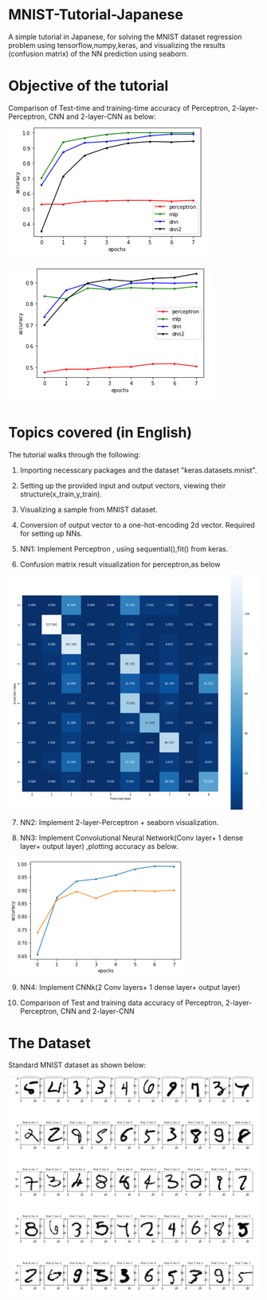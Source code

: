 # MNIST-Tutorial-Japanese
A simple tutorial in Japanese, for solving the MNIST dataset regression problem using tensorflow,numpy,keras, and visualizing the results (confusion matrix) of the NN prediction using seaborn.

# Objective of the tutorial
Comparison of Test-time and training-time accuracy of Perceptron, 2-layer-Perceptron, CNN and 2-layer-CNN as below:

![alt text](https://raw.githubusercontent.com/parthnan/MNIST-Tutorial-Japanese/master/training.png)

![alt text](https://raw.githubusercontent.com/parthnan/MNIST-Tutorial-Japanese/master/test.png)

# Topics covered (in English)
The tutorial walks through the following:

1. Importing necesscary packages and the dataset "keras.datasets.mnist".

2. Setting up the provided input and output vectors, viewing their structure(x_train,y_train). 

3. Visualizing a sample from MNIST dataset.

4. Conversion of output vector to a one-hot-encoding 2d vector. Required for setting up NNs.

5. NN1: Implement Perceptron , using sequential(),fit() from keras. 

6. Confusion matrix result visualization for perceptron,as below

![alt text](https://raw.githubusercontent.com/parthnan/MNIST-Tutorial-Japanese/master/seaborn.png)

7. NN2: Implement 2-layer-Perceptron + seaborn visualization. 

8. NN3: Implement Convolutional Neural Network(Conv layer+ 1 dense layer+ output layer) ,plotting accuracy as below. 

![alt text](https://raw.githubusercontent.com/parthnan/MNIST-Tutorial-Japanese/master/graphcomparison.png)

9. NN4: Implement CNNk(2 Conv layers+ 1 dense layer+ output layer) 

10. Comparison of Test and training data accuracy of Perceptron, 2-layer-Perceptron, CNN and 2-layer-CNN

# The Dataset

Standard MNIST dataset as shown below:

![alt text](https://raw.githubusercontent.com/parthnan/MNIST-Tutorial-Japanese/master/mnistdata.png)

